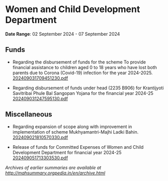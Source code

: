 # Women and Child Development Department

**Date Range**: 02 September 2024 - 07 September 2024


## Funds
- Regarding the disbursement of funds for the scheme To provide financial assistance to children aged 0 to 18 years who have lost both parents due to Corona (Covid-19) infection for the year 2024-2025.\
  [202409031709451230.pdf](https://gr.maharashtra.gov.in/Site/Upload/Government%20Resolutions/English/202409031709451230.pdf)

- Regarding disbursement of funds under head (2235 B906) for Krantijyoti Savitribai Phule Bal Sangopan Yojana for the financial year 2024-25\
  [202409031247595130.pdf](https://gr.maharashtra.gov.in/Site/Upload/Government%20Resolutions/English/202409031247595130.pdf)

## Miscellaneous
- Regarding expansion of scope along with improvement in implementation of scheme Mukhyamantri-Majhi Ladki Bahin.\
  [202409021810570330.pdf](https://gr.maharashtra.gov.in/Site/Upload/Government%20Resolutions/English/202409021810570330.pdf)

- Release of funds for Committed Expenses of Women and Child Development   Department for financial year 2024-25\
  [202409051713303530.pdf](https://gr.maharashtra.gov.in/Site/Upload/Government%20Resolutions/English/202409051713303530.pdf)


*Archives of earlier summaries are available at http://mahsummary.orgpedia.in/en/archive.html*